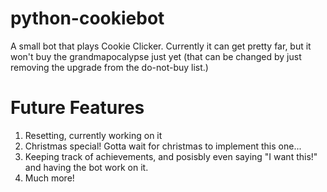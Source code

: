# python-cookiebot
A small bot that plays Cookie Clicker.
Currently it can get pretty far, but it won't buy the grandmapocalypse just yet (that can be changed by just removing the upgrade from the do-not-buy list.)

# Future Features
1. Resetting, currently working on it
2. Christmas special! Gotta wait for christmas to implement this one...
3. Keeping track of achievements, and posisbly even saying "I want this!" and having the bot work on it.
4. Much more!
